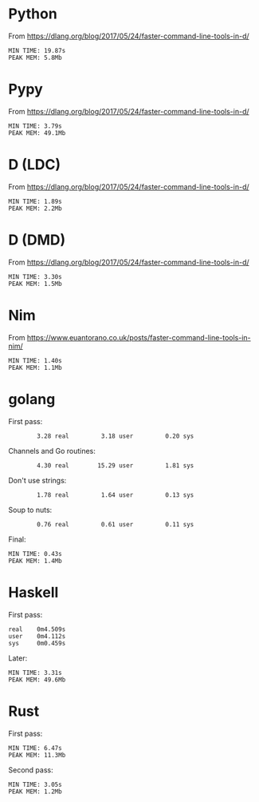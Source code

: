 
# Python

From https://dlang.org/blog/2017/05/24/faster-command-line-tools-in-d/

```
MIN TIME: 19.87s
PEAK MEM: 5.8Mb
```

# Pypy

From https://dlang.org/blog/2017/05/24/faster-command-line-tools-in-d/

```
MIN TIME: 3.79s
PEAK MEM: 49.1Mb
```

# D (LDC)

From https://dlang.org/blog/2017/05/24/faster-command-line-tools-in-d/

```
MIN TIME: 1.89s
PEAK MEM: 2.2Mb
```

# D (DMD)

From https://dlang.org/blog/2017/05/24/faster-command-line-tools-in-d/

```
MIN TIME: 3.30s
PEAK MEM: 1.5Mb
```

# Nim

From https://www.euantorano.co.uk/posts/faster-command-line-tools-in-nim/

```
MIN TIME: 1.40s
PEAK MEM: 1.1Mb
```

# golang

First pass:

```
        3.28 real         3.18 user         0.20 sys
```

Channels and Go routines:

```
        4.30 real        15.29 user         1.81 sys
```

Don't use strings:

```
        1.78 real         1.64 user         0.13 sys
```

Soup to nuts:

```
        0.76 real         0.61 user         0.11 sys
```

Final:

```
MIN TIME: 0.43s
PEAK MEM: 1.4Mb
```

# Haskell

First pass:

```
real    0m4.509s
user    0m4.112s
sys     0m0.459s
```

Later:

```
MIN TIME: 3.31s
PEAK MEM: 49.6Mb
```

# Rust

First pass:

```
MIN TIME: 6.47s
PEAK MEM: 11.3Mb
```

Second pass:

```
MIN TIME: 3.05s
PEAK MEM: 1.2Mb
```

